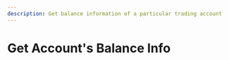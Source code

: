 ```yaml
---
description: Get balance information of a particular trading account
---
```


# Get Account's Balance Info

